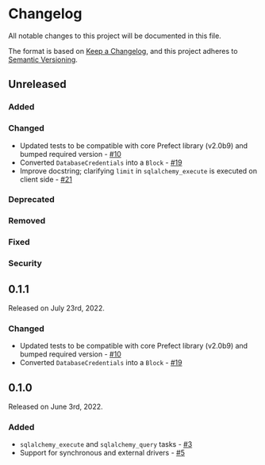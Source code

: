 # Changelog

All notable changes to this project will be documented in this file.

The format is based on [Keep a Changelog](https://keepachangelog.com/en/1.0.0/),
and this project adheres to [Semantic Versioning](https://semver.org/spec/v2.0.0.html).

## Unreleased

### Added

### Changed
- Updated tests to be compatible with core Prefect library (v2.0b9) and bumped required version - [#10](https://github.com/PrefectHQ/prefect-sqlalchemy/pull/10)
- Converted `DatabaseCredentials` into a `Block` - [#19](https://github.com/PrefectHQ/prefect-sqlalchemy/pull/19)
- Improve docstring; clarifying `limit` in `sqlalchemy_execute` is executed on client side - [#21](https://github.com/PrefectHQ/prefect-sqlalchemy/pull/21)

### Deprecated

### Removed

### Fixed

### Security

## 0.1.1

Released on July 23rd, 2022.

### Changed

- Updated tests to be compatible with core Prefect library (v2.0b9) and bumped required version - [#10](https://github.com/PrefectHQ/prefect-sqlalchemy/pull/10)
- Converted `DatabaseCredentials` into a `Block` - [#19](https://github.com/PrefectHQ/prefect-sqlalchemy/pull/19)

## 0.1.0

Released on June 3rd, 2022.

### Added

- `sqlalchemy_execute` and `sqlalchemy_query` tasks - [#3](https://github.com/PrefectHQ/prefect-sqlalchemy/pull/3)
- Support for synchronous and external drivers - [#5](https://github.com/PrefectHQ/prefect-sqlalchemy/pull/5)
